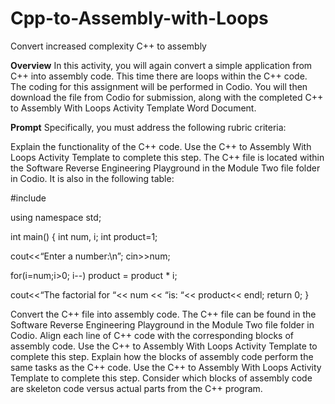 # Cpp-to-Assembly-with-Loops
Convert increased complexity C++ to assembly

**Overview**
In this activity, you will again convert a simple application from C++ into assembly code. This time there are loops within the C++ code. The coding for this assignment will be performed in Codio. You will then download the file from Codio for submission, along with the completed C++ to Assembly With Loops Activity Template Word Document.

**Prompt**
Specifically, you must address the following rubric criteria:

Explain the functionality of the C++ code.
Use the C++ to Assembly With Loops Activity Template to complete this step.
The C++ file is located within the Software Reverse Engineering Playground in the Module Two file folder in Codio. It is also in the following table:

#include<iostream> 
  
using namespace std;

int main()
     {
 int num, i;
 int product=1;
 
cout<<“Enter a number:\n”;
cin>>num;
 
 for(i=num;i>0; i--)
  product = product * i;
 
cout<<“The factorial for “<< num << “is: “<< product<< endl; 
 return 0;
}
  
Convert the C++ file into assembly code.
The C++ file can be found in the Software Reverse Engineering Playground in the Module Two file folder in Codio.
Align each line of C++ code with the corresponding blocks of assembly code.
Use the C++ to Assembly With Loops Activity Template to complete this step.
Explain how the blocks of assembly code perform the same tasks as the C++ code.
Use the C++ to Assembly With Loops Activity Template to complete this step.
Consider which blocks of assembly code are skeleton code versus actual parts from the C++ program.

